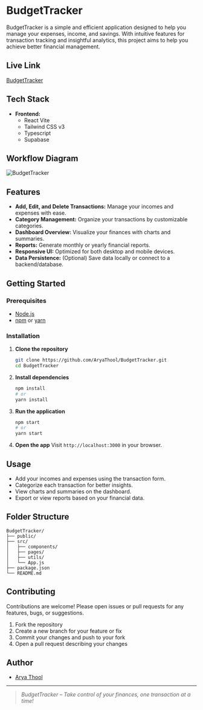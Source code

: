 # BudgetTracker

BudgetTracker is a simple and efficient application designed to help you manage your expenses, income, and savings. With intuitive features for transaction tracking and insightful analytics, this project aims to help you achieve better financial management.

## Live Link
[BudgetTracker](https://budgettracker.aryathool.in/)
## Tech Stack

- **Frontend:**  
  - React Vite
  - Tailwind CSS v3
  - Typescript
  - Supabase

## Workflow Diagram
![BudgetTracker](https://ezjhlsfatgqxqhhizltm.supabase.co/storage/v1/object/public/Arya%20Thool/diagram-export-9-25-2025-6_31_53-PM.png)

## Features

- **Add, Edit, and Delete Transactions:** Manage your incomes and expenses with ease.
- **Category Management:** Organize your transactions by customizable categories.
- **Dashboard Overview:** Visualize your finances with charts and summaries.
- **Reports:** Generate monthly or yearly financial reports.
- **Responsive UI:** Optimized for both desktop and mobile devices.
- **Data Persistence:** (Optional) Save data locally or connect to a backend/database.

## Getting Started

### Prerequisites

- [Node.js](https://nodejs.org/)
- [npm](https://www.npmjs.com/) or [yarn](https://yarnpkg.com/)

### Installation

1. **Clone the repository**
   ```bash
   git clone https://github.com/AryaThool/BudgetTracker.git
   cd BudgetTracker
   ```

2. **Install dependencies**
   ```bash
   npm install
   # or
   yarn install
   ```

3. **Run the application**
   ```bash
   npm start
   # or
   yarn start
   ```

4. **Open the app**
   Visit `http://localhost:3000` in your browser.

## Usage

- Add your incomes and expenses using the transaction form.
- Categorize each transaction for better insights.
- View charts and summaries on the dashboard.
- Export or view reports based on your financial data.

## Folder Structure

```
BudgetTracker/
├── public/
├── src/
│   ├── components/
│   ├── pages/
│   ├── utils/
│   └── App.js
├── package.json
└── README.md
```

## Contributing

Contributions are welcome! Please open issues or pull requests for any features, bugs, or suggestions.

1. Fork the repository
2. Create a new branch for your feature or fix
3. Commit your changes and push to your fork
4. Open a pull request describing your changes


## Author

- [Arya Thool](https://github.com/AryaThool)

---

> _BudgetTracker – Take control of your finances, one transaction at a time!_
